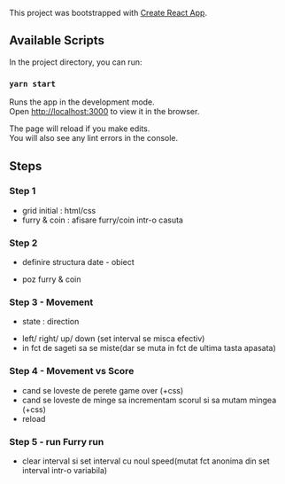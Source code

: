 This project was bootstrapped with [Create React App](https://github.com/facebook/create-react-app).

## Available Scripts

In the project directory, you can run:

### `yarn start`

Runs the app in the development mode.<br />
Open [http://localhost:3000](http://localhost:3000) to view it in the browser.

The page will reload if you make edits.<br />
You will also see any lint errors in the console.


## Steps

### Step 1
* grid initial : html/css     
* furry & coin : afisare furry/coin intr-o casuta 
### Step 2
* definire structura date - obiect
- poz furry & coin 
### Step 3 - Movement
* state : direction 
- left/ right/ up/ down (set interval se misca efectiv)
- in fct de sageti sa se miste(dar se muta in fct de ultima tasta apasata)
### Step 4 - Movement vs Score 
- cand se loveste de perete game over (+css)
- cand se loveste de minge sa incrementam scorul si sa mutam mingea (+css)
- reload
### Step 5 - run Furry run
- clear interval si set interval cu noul speed(mutat fct anonima din set interval intr-o variabila)